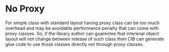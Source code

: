 No Proxy
========

For simple class with standard layout having proxy class can be too much overhead and may be avoidable performance penalty that can come with proxy classes.
So, if the library author can guarentee that interenal object layout will not change between release of such class then CIB can generate glue code to use those classes directly not through proxy classes.

